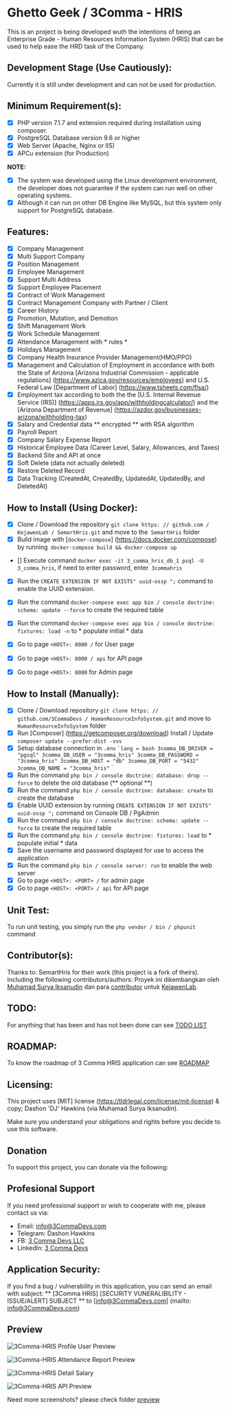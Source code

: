 # Ghetto Geek / 3Comma - HRIS

This is an project is being developed wuth the intentions of being an Enterprise Grade - Human Resources Information System (HRIS) that can be used to help ease the HRD task of the Company.

## Development Stage (Use Cautiously):

Currently it is still under development and can not be used for production.

## Minimum Requirement(s):

- [X] PHP version 7.1.7 and extension required during installation using composer. 
- [X] PostgreSQL Database version 9.6 or higher
- [X] Web Server (Apache, Nginx or IIS)
- [X] APCu extension (for Production)

**NOTE:**

- [X] The system was developed using the Linux development environment, the developer does not guarantee if the system can run well on other operating systems.
- [X] Although it can run on other DB Engine like MySQL, but this system only support for PostgreSQL database.

## Features:

- [X] Company Management 
- [X] Multi Support Company 
- [X] Position Management 
- [X] Employee Management 
- [X] Support Multi Address
- [X] Support Employee Placement
- [X] Contract of Work Management
- [X] Contract Management Company with Partner / Client
- [X] Career History
- [X] Promotion, Mutation, and Demotion
- [X] Shift Management Work
- [X] Work Schedule Management
- [X] Attendance Management with * rules *
- [X] Holidays Management
- [X] Company Health Insurance Provider Management(HMO/PPO)
- [X] Management and Calculation of Employment in accordance with both the State of Arizona [Arizona Industrial Commission - applicable regulations] (https://www.azica.gov/resources/employees) and U.S. Federal Law [Department of Labor] (https://www.tsheets.com/flsa/)
- [X] Employment tax according to both the the [U.S. Internal Revenue Service (IRS)] (https://apps.irs.gov/app/withholdingcalculator/) and the [Arizona Department of Revenue] (https://azdor.gov/businesses-arizona/withholding-tax)
- [X] Salary and Credential data ** encrypted ** with RSA algorithm
- [X] Payroll Report
- [X] Company Salary Expense Report
- [X] Historical Employee Data (Career Level, Salary, Allowances, and Taxes)
- [X] Backend Site and API at once
- [X] Soft Delete (data not actually deleted)
- [X] Restore Deleted Record
- [X] Data Tracking (CreatedAt, CreatedBy, UpdatedAt, UpdatedBy, and DeletedAt)

## How to Install (Using Docker):

- [X] Clone / Download the repository `git clone https: // github.com / KejawenLab / SemartHris.git` and move to the` SemartHris` folder
- [X] Build image with [`docker-compose`] (https://docs.docker.com/compose) by running` docker-compose build && docker-compose up`
- [] Execute command `docker exec -it 3_comma_hris_db_1 psql -U 3_comma_hris`, if need to enter password, enter` 3commahris`
- [X] Run the `CREATE EXTENSION IF NOT EXISTS" uuid-ossp ";` command to enable the UUID extension.
- [X] Run the command `docker-compose exec app bin / console doctrine: schema: update --force` to create the required table
- [X] Run the command `docker-compose exec app bin / console doctrine: fixtures: load -n` to * populate initial * data
- [X] Go to page `<HOST>: 8000 /` for User page
- [X] Go to page `<HOST>: 8000 / api` for API page
- [X] Go to page `<HOST>: 8080` for Admin page 


## How to Install (Manually):

- [X] Clone / Download repository `git clone https: // github.com/3CommaDevs / HumanResourceInfoSystem.git` and move to` HumanResourceInfoSystem` folder
- [X] Run [Composer] (https://getcomposer.org/download) Install / Update `composer update --prefer-dist -vvv`
- [X] Setup database connection in `.env`
`` `lang = bash
3comma_DB_DRIVER = "pgsql"
3comma_DB_USER = "3comma_hris"
3comma_DB_PASSWORD = "3comma_hris"
3comma_DB_HOST = "db"
3comma_DB_PORT = "5432"
3comma_DB_NAME = "3comma_hris"
`` `
- [X] Run the command `php bin / console doctrine: database: drop --force` to delete the old database (** optional **)
- [X] Run the command `php bin / console doctrine: database: create` to create the database
- [X] Enable UUID extension by running `CREATE EXTENSION IF NOT EXISTS" uuid-ossp ";` command on Console DB / PgAdmin
- [X] Run the command `php bin / console doctrine: schema: update --force` to create the required table
- [X] Run the command `php bin / console doctrine: fixtures: load` to * populate initial * data
- [X] Save the username and password displayed for use to access the application
- [X] Run the command `php bin / console server: run` to enable the web server
- [X] Go to page `<HOST>: <PORT> /` for admin page
- [X] Go to page `<HOST>: <PORT> / api` for API page
    
## Unit Test:

To run unit testing, you simply run the `php vendor / bin / phpunit` command

## Contributor(s):

Thanks to: SemartHris for their work (this project is a fork of theirs). Including the following contributors/authors: Proyek ini dikembangkan oleh [Muhamad Surya Iksanudin](https://github.com/ad3n) dan para [contributor](https://github.com/KejawenLab/SemartHris/graphs/contributors)
untuk [KejawenLab](https://github.com/KejawenLab).

## TODO:

For anything that has been and has not been done can see [TODO LIST](TODO.md)

## ROADMAP:

To know the roadmap of 3 Comma HRIS application can see [ROADMAP](ROADMAP.md)

## Licensing:

This project uses [MIT] license (https://tldrlegal.com/license/mit-license) & copy; Dashon 'DJ' Hawkins (via Muhamad Surya Iksanudin).

Make sure you understand your obligations and rights before you decide to use this software.


## Donation

To support this project, you can donate via the following: 


## Profesional Support

If you need professional support or wish to cooperate with me, please contact us via:


- Email: [info@3CommaDevs.com](mailto:info@3CommaDevs.com)
- Telegram: Dashon Hawkins
- FB: [3 Comma Devs LLC](https://facebook.com/3CommaDevsLLC)
- LinkedIn: [3 Comma Devs](htps://linkedin.com/ln/3CommaDevsLLC)

## Application Security:

If you find a bug / vulnerability in this application, you can send an email with subject: ** [3Comma HRIS] [SECURITY VUNERALIBILITY - ISSUE/ALERT] SUBJECT ** to [info@3CommaDevs.com] (mailto: info@3CommaDevs.com)

## Preview

![3Comma-HRIS Profile User Preview](preview/preview.png)

![3Comma-HRIS Attendance Report Preview](preview/preview2.png)

![3Comma-HRIS Detail Salary](preview/penggajian3.png)

![3Comma-HRIS API Preview](preview/api-preview.png)

Need more screenshots? please check folder [preview](preview)
